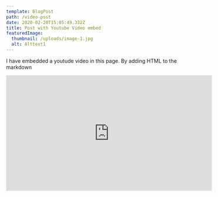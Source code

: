 ```yaml
---
template: BlogPost
path: /video-post
date: 2020-02-20T15:05:49.332Z
title: Post with Youtube Video embed
featuredImage:
  thumbnail: /uploads/image-1.jpg
  alt: Alttext1
---
```


I have embedded a youtude video in this page. By adding HTML to the markdown

<iframe width="560" height="315" src="https://www.youtube.com/embed/ZZY-Ytrw2co" frameborder="0" allow="accelerometer; autoplay; encrypted-media; gyroscope; picture-in-picture" allowfullscreen></iframe>
